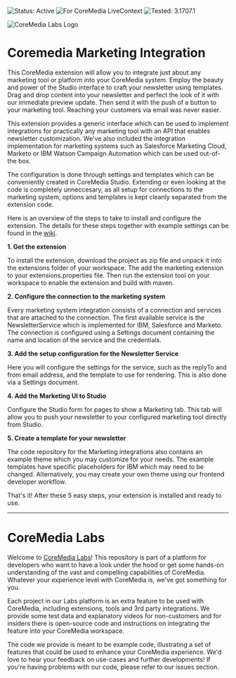 ![Status: Active](https://documentation.coremedia.com/badges/badge_status_active.png "Status: Active")
![For CoreMedia LiveContext](https://documentation.coremedia.com/badges/badge_coremedia_cms.png "For CoreMedia LiveContext")
![Tested: 3.1707.1](https://documentation.coremedia.com/badges/badge_tested_coremedia_9-1710-1.png "Tested: 9.1710.1")

![CoreMedia Labs Logo](https://documentation.coremedia.com/badges/banner_coremedia_labs_wide.png "CoreMedia Labs Logo Title Text")


# Coremedia Marketing Integration

This CoreMedia extension will allow you to integrate just about any marketing tool or platform into your CoreMedia system. 
Employ the beauty and power of the Studio interface to craft your newsletter using templates. Drag and drop content into your newsletter and perfect the look of it with our immediate preview update.  Then send it with the push of a button to your marketing tool. Reaching your customers via email was never easier. 

This extension provides a generic interface which can be used to implement integrations for practically any marketing tool with an API that enables newsletter customization. We've also included the integration implementation for marketing systems such as Salesforce Marketing Cloud, Marketo or IBM Watson Campaign Automation which can be used out-of-the box. 

The configuration is done through settings and templates which can be conveniently created in CoreMedia Studio. Extending or  even looking at the code is completely unneccesary, as all setup for connections to the marketing system, options and templates is kept cleanly separated from the extension code. 

Here is an overview of the steps to take to install and configure the extension. The details for these steps together with example settings can be found in the [wiki](../../wiki). 

**1.  Get the extension**

To install the extension, download the project as zip file and unpack it into the extensions folder of your workspace. The  add the marketing extension to your extensions.properties file. Then run the extension tool on your workspace to enable the extension and build with maven. 

**2. Configure the connection to the marketing system**

Every marketing system integration consists of a connection and services that are attached to the connection. The first available service is the NewsletterService which is implemented for IBM, Salesforce and Marketo. The connection is configured using a Settings document containing the name and location of the service and the credentials. 

**3. Add the setup configuration for the Newsletter Service**

Here you will configure the settings for the service, such as the replyTo and from email address, and the template to use for rendering. This is also done via a Settings document.

**4. Add the Marketing UI to Studio**

Configure the Studio form for pages to show a Marketing tab. This tab will allow you to push your newsletter to your configured marketing tool directly from Studio. 

**5. Create a template for your newsletter**

The code repository for the Marketing integrations also contains an example theme which you may customize for your needs. The example templates have specific placeholders for IBM which may need to be changed. Alternatively, you may create your own theme using our frontend developer workflow. 

That's it! After these 5 easy steps, your extension is installed and ready to use. 

*******


# CoreMedia Labs

Welcome to [CoreMedia Labs](https://blog.coremedia.com/labs/)! This repository is part of a platform for developers who want
to have a look under the hood or get some hands-on understanding of the vast and compelling capabilities of CoreMedia.
Whatever your experience level with CoreMedia is, we've got something for you.

Each project in our Labs platform is an extra feature to be used with CoreMedia, including extensions,
tools and 3rd party integrations. We provide some test data and explanatory videos for non-customers and for insiders there is open-source code and instructions on integrating the feature into your CoreMedia workspace.

The code we provide is meant to be example code, illustrating a set of features that could be used to enhance your CoreMedia experience.
We'd love to hear your feedback on use-cases and further developments!
If you're having problems with our code, please refer to our issues section.
